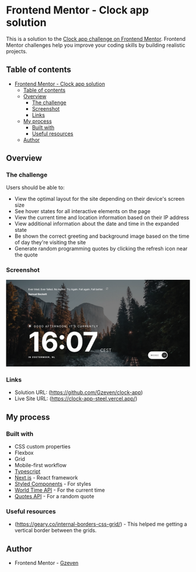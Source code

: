 # Frontend Mentor - Clock app solution

This is a solution to the [Clock app challenge on Frontend Mentor](https://www.frontendmentor.io/challenges/clock-app-LMFaxFwrM). Frontend Mentor challenges help you improve your coding skills by building realistic projects. 

## Table of contents

- [Frontend Mentor - Clock app solution](#frontend-mentor---clock-app-solution)
  - [Table of contents](#table-of-contents)
  - [Overview](#overview)
    - [The challenge](#the-challenge)
    - [Screenshot](#screenshot)
    - [Links](#links)
  - [My process](#my-process)
    - [Built with](#built-with)
    - [Useful resources](#useful-resources)
  - [Author](#author)


## Overview

### The challenge

Users should be able to:

- View the optimal layout for the site depending on their device's screen size
- See hover states for all interactive elements on the page
- View the current time and location information based on their IP address
- View additional information about the date and time in the expanded state
- Be shown the correct greeting and background image based on the time of day they're visiting the site
- Generate random programming quotes by clicking the refresh icon near the quote

### Screenshot

![](public/assets/Screenshot.png)


### Links

- Solution URL: (https://github.com/Gzeven/clock-app)
- Live Site URL: (https://clock-app-steel.vercel.app/)

## My process

### Built with

- CSS custom properties
- Flexbox
- Grid
- Mobile-first workflow
- [Typescript](https://www.typescriptlang.org/)
- [Next.js](https://nextjs.org/) - React framework
- [Styled Components](https://styled-components.com/) - For styles
- [World Time API](https://worldtimeapi.org/) - For the current time
- [Quotes API](https://github.com/well300/quotes-api) - For a random quote


### Useful resources

- (https://geary.co/internal-borders-css-grid/) - This helped me getting a vertical border between the grids. 

## Author

- Frontend Mentor - [Gzeven](https://www.frontendmentor.io/profile/Gzeven)

